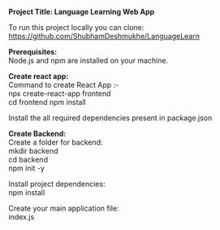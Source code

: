 <b>Project Title: Language Learning Web App</b>

To run this project locally you can clone:<br>
https://github.com/ShubhamDeshmukhe/LanguageLearn

<b>Prerequisites:</b><br>
Node.js and npm are installed on your machine.<br>

<b>Create react app:</b><br>
Command to create React App :-<br>
npx create-react-app frontend<br>
cd frontend npm install<br>

Install the all required dependencies present in package.json<br>

<b>Create Backend:</b><br>
Create a folder for backend:<br>
mkdir backend<br>
cd backend<br>
npm init -y<br>

Install project dependencies:<br>
 npm install<br>
 
Create your main application file:<br>
index.js








